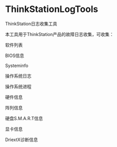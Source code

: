 # ThinkStationLogTools
ThinkStation日志收集工具

本工具用于ThinkStation产品的故障日志收集，可收集：

软件列表

BIOS信息

Systeminfo

操作系统日志

操作系统进程

硬件信息

阵列信息

硬盘S.M.A.R.T信息

显卡信息

DriextX诊断信息
